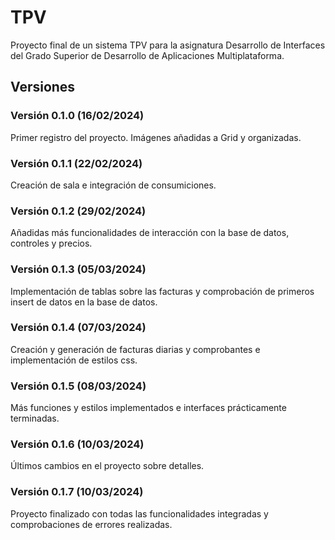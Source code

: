 # TPV
Proyecto final de un sistema TPV para la asignatura Desarrollo de Interfaces del Grado Superior de Desarrollo de Aplicaciones Multiplataforma.

## Versiones
### Versión 0.1.0 (16/02/2024)
Primer registro del proyecto.
Imágenes añadidas a Grid y organizadas.

### Versión 0.1.1 (22/02/2024)
Creación de sala e integración de consumiciones.

### Versión 0.1.2 (29/02/2024)
Añadidas más funcionalidades de interacción con la base de datos, controles y precios.

### Versión 0.1.3 (05/03/2024)
Implementación de tablas sobre las facturas y comprobación de primeros insert de datos en la base de datos.

### Versión 0.1.4 (07/03/2024)
Creación y generación de facturas diarias y comprobantes e implementación de estilos css.

### Versión 0.1.5 (08/03/2024)
Más funciones y estilos implementados e interfaces prácticamente terminadas.

### Versión 0.1.6 (10/03/2024)
Últimos cambios en el proyecto sobre detalles.

### Versión 0.1.7 (10/03/2024)
Proyecto finalizado con todas las funcionalidades integradas y comprobaciones de errores realizadas.
